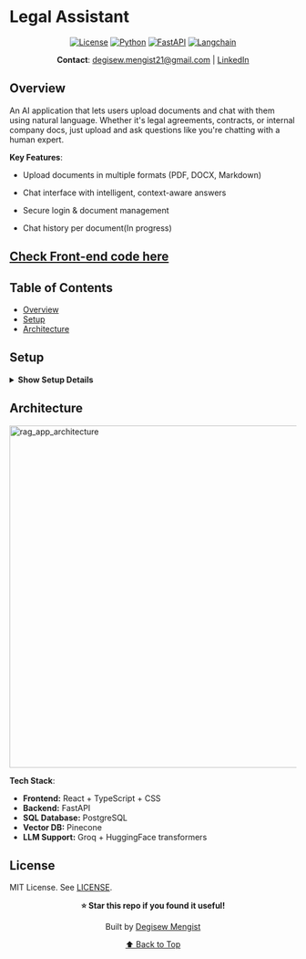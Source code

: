 # Legal Assistant

<div align="center">

[![License](https://img.shields.io/badge/License-MIT-blue.svg)](LICENSE)
[![Python](https://img.shields.io/badge/Python-3.12+-blue.svg)](https://python.org)
[![FastAPI](https://img.shields.io/badge/FastAPI-0.115+-brightgreen.svg)](https://fastapi.tiangolo.com)
[![Langchain](https://img.shields.io/badge/Langchain-3.0+-green.svg)](https://www.langchain.com/)

**Contact**: [degisew.mengist21@gmail.com](mailto:degisew.mengist21@gmail.com) | [LinkedIn](https://linkedin.com/in/degisew-mengist)

</div>

## Overview

An AI application that lets users upload documents and chat with them using natural language. Whether it's legal agreements, contracts, or internal company docs, just upload and ask questions like you're chatting with a human expert.

**Key Features**:

- Upload documents in multiple formats (PDF, DOCX, Markdown)

- Chat interface with intelligent, context-aware answers

- Secure login & document management

- Chat history per document(In progress)

## [Check Front-end code here](https://github.com/degisew/legal_assistant_ui)

## Table of Contents

- [Overview](#overview)
- [Setup](#setup)
- [Architecture](#architecture)

## Setup

<details>
<summary><strong>Show Setup Details</strong></summary>

### Prerequisites

- Python 3.10+
- uv 0.7+
- Langchain 3+
- Git 2.30+

### Instructions

1. **Clone the Repository**:

   ```bash
   git clone https://github.com/degisew/RAG.git
   cd RAG
   ```

2. **Configure Environment**:

   ```bash
   Create a .env file with-in your root project directory and store secure values.
   ```

   Example `.env`:

   ```bash
   # API Keys
    LANGSMITH_API_KEY=your_key
    GROQ_API_KEY=your_key
   ```

   - **Local Development**:

     ```bash
      # lInstall uv
      curl -Ls https://astral.sh/uv/install.sh | sh

      # If you have pipx installed n your system,
      pipx install uv

      # create virtual environment
      uv venv       # Creates a virtual environment
      uv pip sync   # Installs dependencies from pyproject.toml

      fastapi dev main.py # run the flask app
     ```

   **Access API Docs**: [http://127.0.0.1:8000/docs](http://127.0.0.1:8000/docs)

</details>

## Architecture
<img width="1536" height="600" alt="rag_app_architecture" src="https://github.com/user-attachments/assets/e9e900fe-5d69-4470-90b8-828718d37b5d" />

**Tech Stack**:

- **Frontend:** React + TypeScript + CSS
- **Backend:** FastAPI
- **SQL Database:** PostgreSQL
- **Vector DB:** Pinecone
- **LLM Support:** Groq + HuggingFace transformers

## License

MIT License. See [LICENSE](LICENSE).

<div align="center">

**⭐ Star this repo if you found it useful!**

Built by [Degisew Mengist](https://github.com/degisew)

[⬆ Back to Top](#legal-assistant)

</div>
